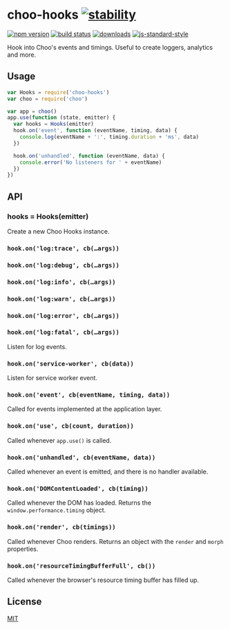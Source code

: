 # choo-hooks [![stability][0]][1]
[![npm version][2]][3] [![build status][4]][5]
[![downloads][8]][9] [![js-standard-style][10]][11]

Hook into Choo's events and timings. Useful to create loggers, analytics and
more.

## Usage
```js
var Hooks = require('choo-hooks')
var choo = require('choo')

var app = choo()
app.use(function (state, emitter) {
  var hooks = Hooks(emitter)
  hook.on('event', function (eventName, timing, data) {
    console.log(eventName + ':', timing.duration + 'ms', data)
  })

  hook.on('unhandled', function (eventName, data) {
    console.error('No listeners for ' + eventName)
  })
})
```

## API
### hooks = Hooks(emitter)
Create a new Choo Hooks instance.

### `hook.on('log:trace', cb(…args))`
### `hook.on('log:debug', cb(…args))`
### `hook.on('log:info', cb(…args))`
### `hook.on('log:warn', cb(…args))`
### `hook.on('log:error', cb(…args))`
### `hook.on('log:fatal', cb(…args))`
Listen for log events.

### `hook.on('service-worker', cb(data))`
Listen for service worker event.

### `hook.on('event', cb(eventName, timing, data))`
Called for events implemented at the application layer.

### `hook.on('use', cb(count, duration))`
Called whenever `app.use()` is called.

### `hook.on('unhandled', cb(eventName, data))`
Called whenever an event is emitted, and there is no handler available.

### `hook.on('DOMContentLoaded', cb(timing))`
Called whenever the DOM has loaded. Returns the `window.performance.timing`
object.

### `hook.on('render', cb(timings))`
Called whenever Choo renders. Returns an object with the `render` and `morph`
properties.

### `hook.on('resourceTimingBufferFull', cb())`
Called whenever the browser's resource timing buffer has filled up.

## License
[MIT](https://tldrlegal.com/license/mit-license)

[0]: https://img.shields.io/badge/stability-experimental-orange.svg?style=flat-square
[1]: https://nodejs.org/api/documentation.html#documentation_stability_index
[2]: https://img.shields.io/npm/v/choo-hooks.svg?style=flat-square
[3]: https://npmjs.org/package/choo-hooks
[4]: https://img.shields.io/travis/choojs/choo-hooks/master.svg?style=flat-square
[5]: https://travis-ci.org/choojs/choo-hooks
[6]: https://img.shields.io/codecov/c/github/choojs/choo-hooks/master.svg?style=flat-square
[7]: https://codecov.io/github/choojs/choo-hooks
[8]: http://img.shields.io/npm/dm/choo-hooks.svg?style=flat-square
[9]: https://npmjs.org/package/choo-hooks
[10]: https://img.shields.io/badge/code%20style-standard-brightgreen.svg?style=flat-square
[11]: https://github.com/feross/standard
